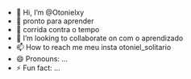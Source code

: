 - 👋 Hi, I’m @Otonielxy
- 👀 pronto para aprender 
- 🌱 corrida contra o tempo 
- 💞️ I’m looking to collaborate on com o aprendizado 
- 📫 How to reach me meu insta otoniel_solitario
- 😄 Pronouns: ...
- ⚡ Fun fact: ...

<!---
Otonielxy/Otonielxy is a ✨ special ✨ repository because its `README.md` (this file) appears on your GitHub profile.
You can click the Preview link to take a look at your changes.
--->
